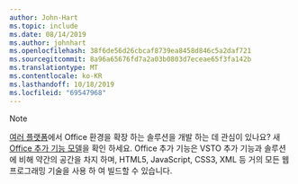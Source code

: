 ```yaml
---
author: John-Hart
ms.topic: include
ms.date: 08/14/2019
ms.author: johnhart
ms.openlocfilehash: 38f6de56d26cbcaf8739ea8458d846c5a2daf721
ms.sourcegitcommit: 8a96a65676fd7a2a03b0803d7eceae65f3fa142b
ms.translationtype: MT
ms.contentlocale: ko-KR
ms.lasthandoff: 10/18/2019
ms.locfileid: "69547968"
---
```

> [!NOTE]
> [여러 플랫폼](https://dev.office.com/add-in-availability)에서 Office 환경을 확장 하는 솔루션을 개발 하는 데 관심이 있나요? 새 [Office 추가 기능 모델](https://dev.office.com/docs/add-ins/overview/office-add-ins)을 확인 하세요. Office 추가 기능은 VSTO 추가 기능과 솔루션에 비해 약간의 공간을 차지 하며, HTML5, JavaScript, CSS3, XML 등 거의 모든 웹 프로그래밍 기술을 사용 하 여 빌드할 수 있습니다.